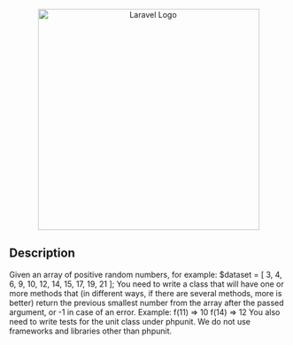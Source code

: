 <p align="center"><a href="https://laravel.com" target="_blank"><img src="https://raw.githubusercontent.com/laravel/art/master/logo-lockup/5%20SVG/2%20CMYK/1%20Full%20Color/laravel-logolockup-cmyk-red.svg" width="400" alt="Laravel Logo"></a></p>

## Description
Given an array of positive random numbers, for example: $dataset = [ 3, 4, 6, 9, 10, 12, 14, 15, 17, 19, 21 ];
You need to write a class that will have one or more methods that (in different ways, if there are several methods, more is better) return the previous smallest number from the array after the passed argument, or -1 in case of an error.
Example: f(11) => 10 f(14) => 12
You also need to write tests for the unit class under phpunit. We do not use frameworks and libraries other than phpunit.
